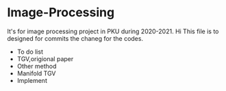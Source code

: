 # Image-Processing
It's for image processing project in PKU during 2020-2021.
Hi This file is to designed for commits the chaneg for the codes.
* To do list
* TGV,origional paper
* Other method 
* Manifold TGV
* Implement
